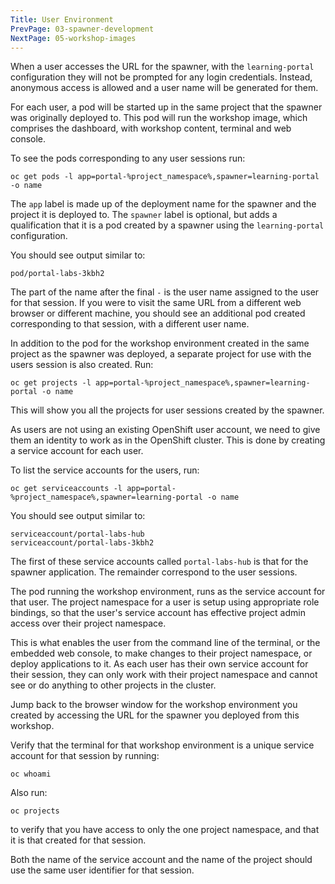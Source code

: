 ```yaml
---
Title: User Environment
PrevPage: 03-spawner-development
NextPage: 05-workshop-images
---
```


When a user accesses the URL for the spawner, with the `learning-portal` configuration they will not be prompted for any login credentials. Instead, anonymous access is allowed and a user name will be generated for them.

For each user, a pod will be started up in the same project that the spawner was originally deployed to. This pod will run the workshop image, which comprises the dashboard, with workshop content, terminal and web console.

To see the pods corresponding to any user sessions run:

```execute
oc get pods -l app=portal-%project_namespace%,spawner=learning-portal -o name
```

The `app` label is made up of the deployment name for the spawner and the project it is deployed to. The `spawner` label is optional, but adds a qualification that it is a pod created by a spawner using the `learning-portal` configuration.

You should see output similar to:

```
pod/portal-labs-3kbh2
```

The part of the name after the final `-` is the user name assigned to the user for that session. If you were to visit the same URL from a different web browser or different machine, you should see an additional pod created corresponding to that session, with a different user name.

In addition to the pod for the workshop environment created in the same project as the spawner was deployed, a separate project for use with the users session is also created. Run:

```execute
oc get projects -l app=portal-%project_namespace%,spawner=learning-portal -o name
```

This will show you all the projects for user sessions created by the spawner.

As users are not using an existing OpenShift user account, we need to give them an identity to work as in the OpenShift cluster. This is done by creating a service account for each user.

To list the service accounts for the users, run:

```execute
oc get serviceaccounts -l app=portal-%project_namespace%,spawner=learning-portal -o name
```

You should see output similar to:

```
serviceaccount/portal-labs-hub
serviceaccount/portal-labs-3kbh2
```

The first of these service accounts called `portal-labs-hub` is that for the spawner application. The remainder correspond to the user sessions.

The pod running the workshop environment, runs as the service account for that user. The project namespace for a user is setup using appropriate role bindings, so that the user's service account has effective project admin access over their project namespace.

This is what enables the user from the command line of the terminal, or the embedded web console, to make changes to their project namespace, or deploy applications to it. As each user has their own service account for their session, they can only work with their project namespace and cannot see or do anything to other projects in the cluster.

Jump back to the browser window for the workshop environment you created by accessing the URL for the spawner you deployed from this workshop.

Verify that the terminal for that workshop environment is a unique service account for that session by running:

```copy
oc whoami
```

Also run:

```copy
oc projects
```

to verify that you have access to only the one project namespace, and that it is that created for that session.

Both the name of the service account and the name of the project should use the same user identifier for that session.
